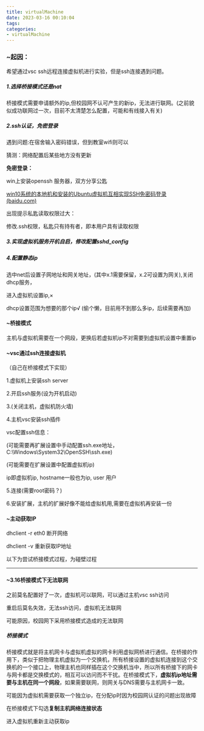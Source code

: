 ```yaml
---
title: virtualMachine
date: 2023-03-16 00:10:04
tags:
categories:
- virtualMachine
---
```


### ~起因：

希望通过vsc ssh远程连接虚拟机进行实验，但是ssh连接遇到问题。

##### 1.选择**桥接模式**还是**nat**

桥接模式需要申请额外的ip,但校园网不认可产生的新ip，无法进行联网。(之前貌似成功联网过一次，目前不太清楚怎么配置，可能和有线接入有关)

##### 2.**ssh认证，免密登录**

遇到问题:在宿舍输入密码错误，但到教室wifi则可以

猜测：网络配置后某些地方没有更新	

**免密登录：**

win上安装openssh 服务器，双方分享公匙

[win10系统的本地机和安装的Ubuntu虚拟机互相实现SSH免密码登录 (baidu.com)](https://baijiahao.baidu.com/s?id=1743379097529115071&wfr=spider&for=pc)

出现提示私匙读取权限过大：

修改.ssh权限，私匙只有持有者，即本用户具有读取权限

##### 3.实现虚拟机服务**开机自启，修改配置**sshd_config

##### 4.配置静态ip

选中net后设置子网地址和网关地址，(其中x.1需要保留，x.2可设置为网关),关闭dhcp服务，

进入虚拟机设置ip,×

dhcp设置范围为想要的那个ip√ (偷个懒，目前用不到那么多ip，后续需要再加)



#### ~桥接模式

主机与虚拟机需要在一个网段，更换后若虚拟机ip不对需要到虚拟机设置中重置ip

#### ~vsc通过ssh连接虚拟机

（自己在桥接模式下实现）

1.虚拟机上安装ssh server

2.开启ssh服务(设为开机启动)

3.(关闭主机，虚拟机防火墙)

4.主机vsc安装ssh插件

vsc配置ssh信息：

(可能需要再扩展设置中手动配置ssh.exe地址，C:\Windows\System32\OpenSSH\ssh.exe)

(可能需要在扩展设置中配置虚拟机ip)

ip即虚拟机ip, hostname一般也为ip, user 用户

5.连接(需要root密码？)

6.安装扩展，主机的扩展好像不能给虚拟机用,需要在虚拟机再安装一份

#### ~主动获取IP

dhclient -r eth0 断开网络

dhclient -v 重新获取IP地址



以下为尝试桥接模式过程，为碰壁过程

---



#### ~3.16桥接模式下无法联网

之前莫名配置好了一次，虚拟机可以联网，可以通过主机vsc ssh访问

重启后莫名失效，无法ssh访问，虚拟机无法联网

可能原因，校园网下采用桥接模式造成的无法联网

##### 桥接模式

桥接模式就是将主机网卡与虚拟机虚拟的网卡利用虚拟网桥进行通信。在桥接的作用下，类似于把物理主机虚拟为一个交换机，所有桥接设置的虚拟机连接到这个交换机的一个接口上，物理主机也同样插在这个交换机当中，所以所有桥接下的网卡与网卡都是交换模式的，相互可以访问而不干扰。在桥接模式下，**虚拟机ip地址需要与主机在同一个网段**，如果需要联网，则网关与DNS需要与主机网卡一致。

可能因为虚拟机需要获取一个独立ip，在分配ip时因为校园网认证的问题出现故障

在桥接模式下勾选**复制主机网络连接状态**

进入虚拟机重新主动获取ip



